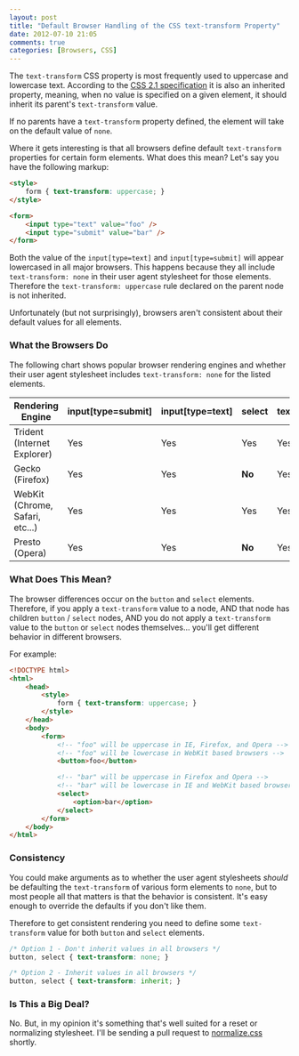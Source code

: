 ```yaml
---
layout: post
title: "Default Browser Handling of the CSS text-transform Property"
date: 2012-07-10 21:05
comments: true
categories: [Browsers, CSS]
---
```


The `text-transform` CSS property is most frequently used to uppercase and lowercase text.  According to the [CSS 2.1 specification](http://www.w3.org/TR/CSS21/text.html#caps-prop) it is also an inherited property, meaning, when no value is specified on a given element, it should inherit its parent's `text-transform` value.

If no parents have a `text-transform` property defined, the element will take on the default value of `none`.

Where it gets interesting is that all browsers define default `text-transform` properties for certain form elements.  What does this mean?  <!--more-->Let's say you have the following markup:

``` html
<style>
    form { text-transform: uppercase; }
</style>

<form>
    <input type="text" value="foo" />
    <input type="submit" value="bar" />
</form>
```

Both the value of the `input[type=text]` and `input[type=submit]` will appear lowercased in all major browsers.  This happens because they all include `text-transform: none` in their user agent stylesheet for those elements.  Therefore the `text-transform: uppercase` rule declared on the parent node is not inherited.

Unfortunately (but not surprisingly), browsers aren't consistent about their default values for all elements.

### What the Browsers Do

The following chart shows popular browser rendering engines and whether their user agent stylesheet includes `text-transform: none` for the listed elements.

<table>
    <thead>
        <tr>
        	<th>Rendering Engine</th>
        	<th>input[type=submit]</th>
        	<th>input[type=text]</th>
        	<th>select</th>
        	<th>textarea</th>
        	<th>button</th>
        </tr>
    </thead>
    <tbody>
    	<tr>
    		<td>Trident (Internet Explorer)</td>
    		<td>Yes</td>
    		<td>Yes</td>
    		<td>Yes</td>
    		<td>Yes</td>
    		<td><strong>No</strong></td>
    	</tr>
    	<tr>
    		<td>Gecko (Firefox)</td>
    		<td>Yes</td>
    		<td>Yes</td>
    		<td><strong>No</strong></td>
    		<td>Yes</td>
    		<td><strong>No</strong></td>
    	</tr>
    	<tr>
    		<td>WebKit (Chrome, Safari, etc...)</td>
    		<td>Yes</td>
    		<td>Yes</td>
    		<td>Yes</td>
    		<td>Yes</td>
    		<td>Yes</td>
    	</tr>
    	<tr>
    		<td>Presto (Opera)</td>
    		<td>Yes</td>
    		<td>Yes</td>
    		<td><strong>No</strong></td>
    		<td>Yes</td>
    		<td><strong>No</strong></td>
    	</tr>
    </tbody>
</table>

### What Does This Mean?

The browser differences occur on the `button` and `select` elements.  Therefore, if you apply a `text-transform` value to a node, AND that node has children `button` / `select` nodes, AND you do not apply a `text-transform` value to the `button` or `select` nodes themselves... you'll get different behavior in different browsers.

For example:

``` html
<!DOCTYPE html>
<html>
    <head>
        <style>
            form { text-transform: uppercase; }
        </style>
    </head>
    <body>
        <form>
            <!-- "foo" will be uppercase in IE, Firefox, and Opera -->
            <!-- "foo" will be lowercase in WebKit based browsers -->
            <button>foo</button>

            <!-- "bar" will be uppercase in Firefox and Opera -->
            <!-- "bar" will be lowercase in IE and WebKit based browsers -->
            <select>
                <option>bar</option>
            </select>
        </form>
    </body>
</html>
```

### Consistency

You could make arguments as to whether the user agent stylesheets *should* be defaulting the `text-transform` of various form elements to `none`, but to most people all that matters is that the behavior is consistent.  It's easy enough to override the defaults if you don't like them.

Therefore to get consistent rendering you need to define some `text-transform` value for both `button` and `select` elements.

``` css
/* Option 1 - Don't inherit values in all browsers */
button, select { text-transform: none; }

/* Option 2 - Inherit values in all browsers */
button, select { text-transform: inherit; }
```

### Is This a Big Deal?

No.  But, in my opinion it's something that's well suited for a reset or normalizing stylesheet.  I'll be sending a pull request to [normalize.css](https://github.com/necolas/normalize.css) shortly.
